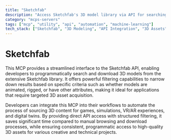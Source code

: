 ```yaml
---
title: "Sketchfab"
description: "Access Sketchfab's 3D model library via API for searching and downloading models with filters for animated or rigged content."
category: "mcps-servers"
tags: ["mcp", "utility", "api", "automation", "machine-learning"]
tech_stack: ["Sketchfab", "3D Modeling", "API Integration", "3D Assets", "Digital Content"]
---
```


# Sketchfab

This MCP provides a streamlined interface to the Sketchfab API, enabling developers to programmatically search and download 3D models from the extensive Sketchfab library. It offers powerful filtering capabilities to narrow down results based on specific criteria such as whether models are animated, rigged, or have other attributes, making it ideal for applications that require targeted 3D asset acquisition.

Developers can integrate this MCP into their workflows to automate the process of sourcing 3D content for games, simulations, VR/AR experiences, and digital twins. By providing direct API access with structured filtering, it saves significant time compared to manual browsing and download processes, while ensuring consistent, programmatic access to high-quality 3D assets for various creative and technical projects.

